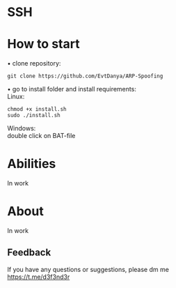 # SSH

# How to start   
• clone repository: 
```
git clone https://github.com/EvtDanya/ARP-Spoofing
``` 
• go to install folder and install requirements:  
Linux:    
```
chmod +x install.sh
sudo ./install.sh
```   
Windows:  
double click on BAT-file  

# Abilities
In work
<!-- ![screen of result](https://github.com/EvtDanya/SSH/blob/main/github/print_help.png)   -->

# About  
In work

## Feedback  
If you have any questions or suggestions, please dm me https://t.me/d3f3nd3r